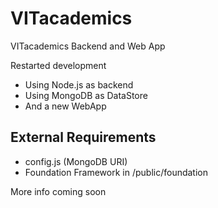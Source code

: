 VITacademics============VITacademics Backend and Web AppRestarted development* Using Node.js as backend* Using MongoDB as DataStore* And a new WebApp## External Requirements* config.js (MongoDB URI)* Foundation Framework in /public/foundationMore info coming soon